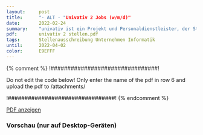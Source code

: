 ```yaml
---
layout:     post
title:      "- ALT - "Univativ 2 Jobs (w/m/d)"
date:       2022-02-24
summary:    "univativ ist ein Projekt und Personaldienstleister, der Studenten und Absolventen spannende Jobs bei renommierten Unternehmen bietet Deine Karriere ist unsere Mission, denn Deine Entwicklung liegt uns am Herzen"
pdf:        univativ 2 stellen.pdf
tags:       Stellenausschreibung Unternehmen Informatik
until:		2022-04-02
color:      E9EFFF
---
```


{% comment %}
!################################!

Do not edit the code below! Only enter the name of the pdf in row 6 and upload the pdf to /attachments/

!################################!
{% endcomment %}

<a class="btn btn-primary" href="{{ site.url }}/attachments/{{page.pdf}}">PDF anzeigen</a>

<h3>Vorschau (nur auf Desktop-Geräten)</h3>
<div class="d-none d-sm-block">
    <object data="{{ site.url }}/attachments/{{page.pdf}}" width="100%" height="1010" type='application/pdf'>
    </object>
</div>
